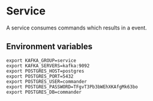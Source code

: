 # Service

A service consumes commands which results in a event.

## Environment variables

```
export KAFKA_GROUP=service
export KAFKA_SERVERS=kafka:9092
export POSTGRES_HOST=postgres
export POSTGRES_PORT=5432
export POSTGRES_USER=commander
export POSTGRES_PASSWORD=TFgvT3Pb3bWEhXKAfgMk63bo
export POSTGRES_DB=commander
```
